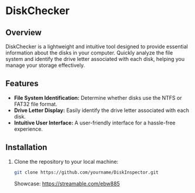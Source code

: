 # DiskChecker

## Overview

DiskChecker is a lightweight and intuitive tool designed to provide essential information about the disks in your computer. Quickly analyze the file system and identify the drive letter associated with each disk, helping you manage your storage effectively.

## Features

- **File System Identification:** Determine whether disks use the NTFS or FAT32 file format.
- **Drive Letter Display:** Easily identify the drive letter associated with each disk.
- **Intuitive User Interface:** A user-friendly interface for a hassle-free experience.

## Installation

1. Clone the repository to your local machine:

   ```bash
   git clone https://github.com/yourname/DiskInspector.git
   ```

   Showcase: https://streamable.com/ebw885
